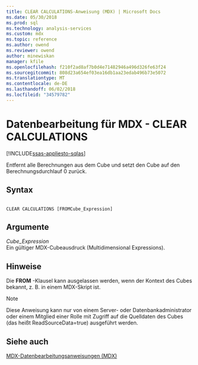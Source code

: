 ```yaml
---
title: CLEAR CALCULATIONS-Anweisung (MDX) | Microsoft Docs
ms.date: 05/30/2018
ms.prod: sql
ms.technology: analysis-services
ms.custom: mdx
ms.topic: reference
ms.author: owend
ms.reviewer: owend
author: minewiskan
manager: kfile
ms.openlocfilehash: f210f2ad8af7b0d4e71482946a496d326fe63f24
ms.sourcegitcommit: 808d23a654ef03ea16db1aa23edab496b73e5072
ms.translationtype: MT
ms.contentlocale: de-DE
ms.lasthandoff: 06/02/2018
ms.locfileid: "34579782"
---
```

# <a name="mdx-data-manipulation---clear-calculations"></a>Datenbearbeitung für MDX - CLEAR CALCULATIONS
[!INCLUDE[ssas-appliesto-sqlas](../includes/ssas-appliesto-sqlas.md)]

  Entfernt alle Berechnungen aus dem Cube und setzt den Cube auf den Berechnungsdurchlauf 0 zurück.  
  
## <a name="syntax"></a>Syntax  
  
```  
  
CLEAR CALCULATIONS [FROMCube_Expression]  
```  
  
## <a name="arguments"></a>Argumente  
 *Cube_Expression*  
 Ein gültiger MDX-Cubeausdruck (Multidimensional Expressions).  
  
## <a name="remarks"></a>Hinweise  
 Die **FROM** -Klausel kann ausgelassen werden, wenn der Kontext des Cubes bekannt, z. B. in einem MDX-Skript ist.  
  
> [!NOTE]  
>  Diese Anweisung kann nur von einem Server- oder Datenbankadministrator oder einem Mitglied einer Rolle mit Zugriff auf die Quelldaten des Cubes (das heißt ReadSourceData=true) ausgeführt werden.  
  
## <a name="see-also"></a>Siehe auch  
 [MDX-Datenbearbeitungsanweisungen &#40;MDX&#41;](../mdx/mdx-data-manipulation-statements-mdx.md)  
  
  
